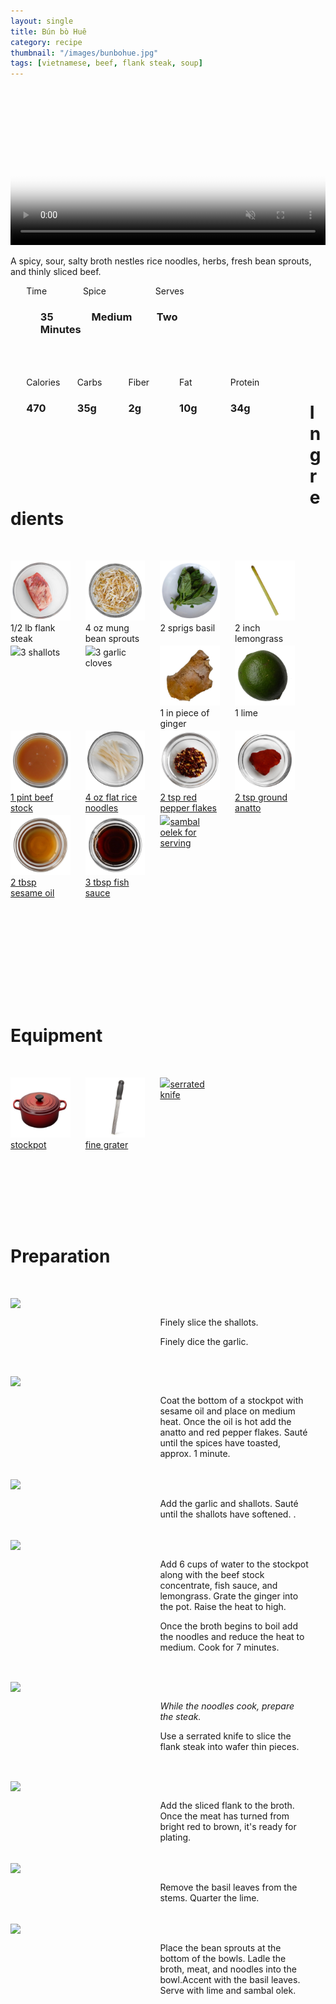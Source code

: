 ```yaml
---
layout: single
title: Bún bò Huê
category: recipe
thumbnail: "/images/bunbohue.jpg"
tags: [vietnamese, beef, flank steak, soup]
---
```

<div id="backgroundvideo">
  <video width="100%" autoplay loop muted class="banner__video" poster="/images/bunbohue.jpg">
  <source src="/images/bunbohue.mp4" type="video/mp4"></video>
</div>

A spicy, sour, salty broth nestles rice noodles, herbs, fresh bean sprouts, and thinly sliced beef. 

<div id= "recipedetails">
<div id= "time"> Time </div>
<div id= "spice"> Spice </div>
<div id= "serves"> Serves </div>
</div>

<div id= "recipenumbers">
<div id= "time"><h3> 35 Minutes</h3> </div>
<div id= "spice"><h3> Medium</h3> </div>
<div id= "serves"><h3> Two </h3> </div>
</div>

<div id= "nutritiondetails">
<div id="calories"> Calories </div>
<div id="carbs"> Carbs </div>
<div id="fiber"> Fiber </div>
<div id="fat"> Fat </div>
<div id="protein"> Protein </div>
</div>

<div id= "nutritionnumbers">
<div id="calories"><h3> 470 </h3> </div>
<div id="carbs"><h3> 35g</h3> </div>
<div id="fiber"><h3> 2g</h3> </div>
<div id="fat"><h3> 10g</h3> </div>
<div id="protein"><h3> 34g</h3> </div>
</div>

<div id= "ingredienthdr">
<h1>Ingredients</h1>
</div>

<div id="ingredients">
<div id="ingredientone"><img src="/images/flanksteak.jpeg"/> 1/2 lb flank steak </div>
<div id="ingredienttwo"><img src="/images/beansprouts.jpeg"/>4 oz mung bean sprouts</div>
<div id="ingredientthree"><img src="/images/basil.jpeg"/>2 sprigs basil</div>
<div id="ingredientfour"><img src="/images/lemongrass.jpeg"/>2 inch lemongrass</div>
</div>

<div id="ingredients">
<div id="ingredientone"><img src="/images/3shallots.jpeg"/>3 shallots</div>
<div id="ingredienttwo"><img src="/images/3garlic.jpeg"/>3 garlic cloves</div>
<div id="ingredientthree"><img src="/images/ginger.jpeg"/>1 in piece of ginger</div>
<div id="ingredientfour"><img src="/images/lime.jpeg"/>1 lime</div>
</div>

<div id="ingredients">
<div id="ingredientone"><a href="https://www.amazon.com/Savory-Choice-Liquid-Concentrate-5-1-Ounce/dp/B0082AWRRE/ref=as_li_ss_tl?_encoding=UTF8&refRID=82HSPJ272H2HHKY60DWF&th=1&linkCode=ll1&tag=cilalime09-20&linkId=f3264305a9bf33930dda8bba9ae18898"><img src="/images/beefstock.jpeg"/>1 pint beef stock</a></div>
<div id="ingredienttwo"><a href="https://www.amazon.com/Stick-Noodles-Royal-Elephant-brand/dp/B017H0LGIU/ref=as_li_ss_tl?s=grocery&ie=UTF8&qid=1481942140&sr=1-3&keywords=flat+rice+noodles&linkCode=ll1&tag=cilalime09-20&linkId=c4827b143486f11fc2fd67c545a2ec7f"><img src="/images/flatricenoodles.jpeg"/>4 oz flat rice noodles</a></div>
<div id="ingredientthree"><a href="https://www.amazon.com/Gustus-Vitae-Crushed-Non-GMO-Seasoning/dp/B00T8AVQ4M/ref=as_li_ss_tl?s=grocery&ie=UTF8&qid=1481945021&sr=1-6&keywords=organic+red+pepper+flakes&linkCode=ll1&tag=cilalime09-20&linkId=07b2b080e4ae5e86610f9c61ab4a05a0"><img src="/images/chiliflakes.jpeg"/>2 tsp red pepper flakes</a></div>
<div id="ingredientfour"><a href="https://www.amazon.com/El-Guapo-Achiote-Molido-Annatto/dp/B00BV4AVF8/ref=as_li_ss_tl?s=grocery&ie=UTF8&qid=1481944965&sr=1-2&keywords=ground+annatto&linkCode=ll1&tag=cilalime09-20&linkId=253812ffbe60a9f98999c9a4e58b9f5e"><img src="/images/anatto.jpeg"/>2 tsp ground anatto</a></div>
</div>

<div id="ingredients">
<div id="ingredientone"><a href="https://www.amazon.com/Tourangelle-Toasted-Sesame-Oil-Expeller-pressed/dp/B005WXMPMQ/ref=as_li_ss_tl?ie=UTF8&qid=1481945347&sr=8-3&keywords=sesame+oil&th=1&linkCode=ll1&tag=cilalime09-20&linkId=311f3fba83d6c5821e3c957659a4df6b"><img src="/images/sesameoil.jpeg"/>2 tbsp sesame oil</a></div>
<div id="ingredienttwo"><a href="https://www.amazon.com/Table-Red-Boat-40-N-Sauce/dp/B00FQMW4PQ/ref=as_li_ss_tl?ie=UTF8&qid=1481945273&sr=8-1&keywords=red+boat+fish+sauce&th=1&linkCode=ll1&tag=cilalime09-20&linkId=57a3fd9ef2e80b76d147e4c0fe9e99cd"><img src="/images/fishsauce.jpeg"/>3 tbsp fish sauce</a></div>
<div id="ingredientthree"><a href="https://www.amazon.com/Huy-Fong-Foods-Sambal-Ground/dp/B001MGEU0W/ref=as_li_ss_tl?ie=UTF8&qid=1481945217&sr=8-1&keywords=sambal+olek&linkCode=ll1&tag=cilalime09-20&linkId=c244e06aeb4e7cdb855a7b0f853592b9"><img src="/images/sambaloelek.jpeg"/>sambal oelek for serving</a></div>
</div>

<div id= "equipmenthdr">
<h1>Equipment</h1>
</div>

<div id="equipment">
<div id="equipmentone"><a href="https://www.amazon.com/Creuset-Signature-Round-French-Truffle/dp/B0076NOFSC/ref=as_li_ss_tl?s=kitchen&rps=1&ie=UTF8&qid=1481598867&sr=1-38&keywords=le+creuset&refinements=p_85:2470955011&th=1&linkCode=ll1&tag=cilalime09-20&linkId=9987204213f6c7ac4d1e12889972e623"><img src="/images/stockpot.jpeg"/>stockpot</a></div>
<div id="equipmenttwo"><a href="https://www.amazon.com/Microplane-40020-Classic-Zester-Grater/dp/B00004S7V8/ref=as_li_ss_tl?ie=UTF8&qid=1481946192&sr=8-3&keywords=microplane+fine+grater&linkCode=ll1&tag=cilalime09-20&linkId=bb041caf65081d4a889796b169ef7407"><img src="/images/finegrater.jpeg"/>fine grater</a></div>
<div id="equipmentthree"><a href="https://www.amazon.com/Shun-DM0705-Classic-9-Inch-Bread/dp/B0007D6GS0/ref=as_li_ss_tl?ie=UTF8&qid=1481946082&sr=8-2&keywords=shun+serrated+knife&linkCode=ll1&tag=cilalime09-20&linkId=26d95c69082300abf0fbd403f696b075"><img src="/images/serratedknife.jpeg"/>serrated knife</a></div>
</div>

<div id="preparation">
<h1>Preparation</h1>
</div>

<div id="instruction">
<div id="image"><img src="/images/bunbohue1.jpeg"/> </div>
<div id="step">Finely slice the shallots.<p>Finely dice the garlic.</p></div>
</div>

<div id="instruction">
<div id="image"><img src="/images/bunbohue2.jpeg"/> </div>
<div id="step">Coat the bottom of a stockpot with sesame oil and place on medium heat. Once the oil is hot add the anatto and red pepper flakes. Sauté until the spices have toasted, approx. 1 minute.</div>
</div>

<div id="instruction">
<div id="image"><img src="/images/bunbohue3.jpeg"/> </div>
<div id="step">Add the garlic and shallots. Sauté until the shallots have softened. .</div>
</div>

<div id="instruction">
<div id="image"><img src="/images/bunbohue4.jpeg"/> </div>
<div id="step">Add 6 cups of water to the stockpot along with the beef stock concentrate, fish sauce, and lemongrass. Grate the ginger into the pot. Raise the heat to high.<p>Once the broth begins to boil add the noodles and reduce the heat to medium. Cook for 7 minutes. </p></div>
</div>

<div id="instruction">
<div id="image"><img src="/images/bunbohue5.jpeg"/> </div>
<div id="step"><i>While the noodles cook, prepare the steak.</i><p>Use a serrated knife to slice the flank steak into wafer thin pieces.</p></div>
</div>

<div id="instruction">
<div id="image"><img src="/images/bunbohue6.jpeg"/> </div>
<div id="step">Add the sliced flank to the broth. Once the meat has turned from bright red to brown, it's ready for plating.</div>
</div>

<div id="instruction">
<div id="image"><img src="/images/bunbohue7.jpeg"/> </div>
<div id="step">Remove the basil leaves from the stems. Quarter the lime.</div>
</div>

<div id="instruction">
<div id="image"><img src="/images/bunbohue8.jpeg"/> </div>
<div id="step">Place the bean sprouts at the bottom of the bowls. Ladle the broth, meat, and noodles into the bowl.Accent with the basil leaves. Serve with lime and sambal olek.</div>
</div>

<style>
#backgroundvideo {
  width: 100%;
  max-height: 800px;
}
  
#banner__video {
    }

#overlay {
 }

#recipedetails { width: 100%; display:inline-block; float: left;}
#time { width: 30%; float: left; margin-left: 5%}
#spice { width: 30%; float: left;}
#serves { width 30%; float: left; margin-left: 5%;}
.clear {clear:both;}

#recipenumbers {width: 90%; display:inline-block; float: left; margin-left: 5%;}
#time { width: 16%; float: left;}
#skill { width: 31%; float: left; margin-left: 2%;}
#spice { width: 21%; float: left; margin-left: 2%;}
#serves { width 16%; float: left; margin-left: 2%;}
.clear {clear:both;}

#nutritiondetails { width: 90%; display:inline-block; float: left; margin-left: 5%; margin-top: 50px;}
#calories { width: 18%; float: left;}
#carbs { width: 18%; float: left; margin-left: 0%;}
#fiber { width: 18%; float: left; margin-left: 0%;}
#fat { width: 18%; float: left; margin-left: 0%;}
#protein { width: 18%; float: left; margin-left: 0%;}
.clear {clear:both;}

#nutritionnumbers { width: 90%; display:inline-block; float: left; margin-left: 5%; margin-bottom: 100px;}
#calories { width: 18%; float: left;}
#carbs { width: 18%; float: left; margin-left: 0%;}
#fiber { width: 18%; float: left; margin-left: 0%;}
#fat { width: 18%; float: left; margin-left: 0%;}
#protein { width: 18%; float: left; margin-left: 0%;}
.clear {clear:both;}

#ingredienthdr { margin-top:200px; margin-bottom: 50px; font-family: $serif;}

#ingredients { width: 95%; display:inline-block;}
#ingredientone { width: 20%; float:left;}
#ingredienttwo { width: 20%; float:left; margin-left: 5%;}
#ingredientthree { width:20%; float:left; margin-left: 5%;}
#ingredientfour { width:20%; float:left; margin-left: 5%;}
.clear {clear:both;}

#equipmenthdr { margin-top:200px; margin-bottom:50px; font-family: $serif;}

#equipment { width: 95%; display:inline-block;}
#equipmentone { width: 20%; float:left;}
#equipmenttwo { width: 20%; float:left; margin-left: 5%;}
#equipmentthree { width:20%; float:left; margin-left: 5%;}
#equipmentfour { width:20%; float:left; margin-left: 5%;}
.clear {clear:both;}

#preparation { margin-top: 150px; margin-bottom: 50px; font-family: $serif;}

#instruction { width:95%; display:inline-block;}
#image { width: 40%; float:left;}
#step { width: 50%; float:right; margin-top: 30px; margin-bottom: 30px;}
.clear {clear:both;}`

</style>
